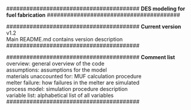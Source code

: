 ########################################
**DES modeling for fuel fabrication**
########################################

########################################
**Current version**
<br>v1.2
<br>Main README.md contains version description 
########################################

########################################
**Comment list**
<br>overview: general overview of the code
<br>assumptions: assumptions for the model
<br>materials unaccounted for: MUF calculation procedure
<br>melter failure: how failures in the melter are simulated
<br>process model: simulation procedure description
<br>variable list: alphabetical list of all variables
########################################
